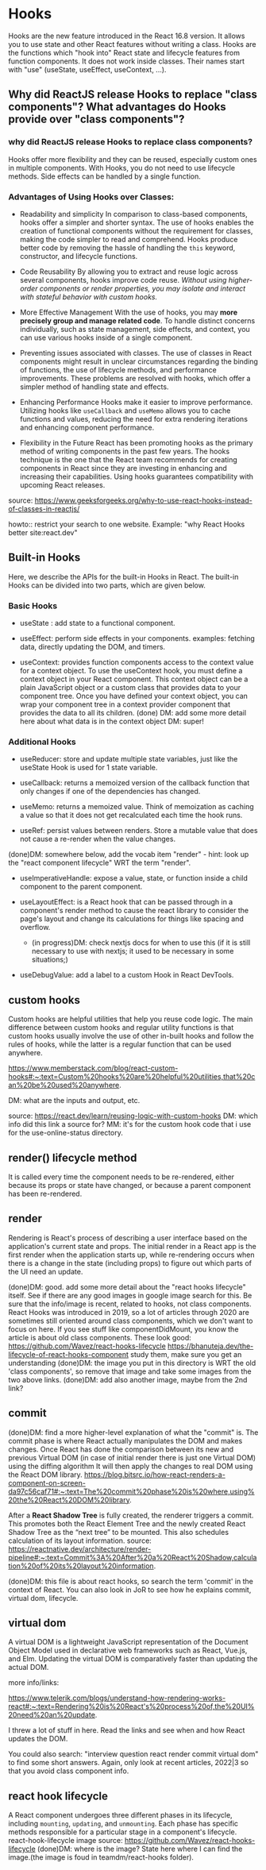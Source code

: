 # Hooks

Hooks are the new feature introduced in the React 16.8 version. It allows you to use state and other React features without writing a class. Hooks are the functions which "hook into" React state and lifecycle features from function components. It does not work inside classes. Their names start with "use" (useState, useEffect, useContext, ...).

## Why did ReactJS release Hooks to replace "class components"? What advantages do Hooks provide over "class components"?

### why did ReactJS release Hooks to replace class components?

Hooks offer more flexibility and they can be reused, especially custom ones in multiple components. With Hooks, you do not need to use lifecycle methods. Side effects can be handled by a single function.

<!-- source: https://circleci.com/blog/class-components-to-react-hooks/#:~:text=Hooks%20offer%20more%20flexibility%20and,handled%20by%20a%20single%20function. -->

### Advantages of Using Hooks over Classes:

- Readability and simplicity In comparison to class-based components, hooks offer a simpler and shorter syntax. The use of hooks enables the creation of functional components without the requirement for classes, making the code simpler to read and comprehend. Hooks produce better code by removing the hassle of handling the `this` keyword, constructor, and lifecycle functions.

- Code Reusability By allowing you to extract and reuse logic across several components, hooks improve code reuse. _Without using higher-order components or render properties, you may isolate and interact with stateful behavior with custom hooks._
- More Effective Management With the use of hooks, you may **more precisely group and manage related code**. To handle distinct concerns individually, such as state management, side effects, and context, you can use various hooks inside of a single component.

- Preventing issues associated with classes. The use of classes in React components might result in unclear circumstances regarding the binding of functions, the use of lifecycle methods, and performance improvements. These problems are resolved with hooks, which offer a simpler method of handling state and effects.

- Enhancing Performance Hooks make it easier to improve performance. Utilizing hooks like `useCallback` and `useMemo` allows you to cache functions and values, reducing the need for extra rendering iterations and enhancing component performance.

- Flexibility in the Future React has been promoting hooks as the primary method of writing components in the past few years. The hooks technique is the one that the React team recommends for creating components in React since they are investing in enhancing and increasing their capabilities. Using hooks guarantees compatibility with upcoming React releases.

source: https://www.geeksforgeeks.org/why-to-use-react-hooks-instead-of-classes-in-reactjs/

howto:: restrict your search to one website. Example: "why React Hooks better site:react.dev"

## Built-in Hooks

Here, we describe the APIs for the built-in Hooks in React. The built-in Hooks can be divided into two parts, which are given below.

### Basic Hooks

- useState : add state to a functional component.

- useEffect: perform side effects in your components. examples: fetching data, directly updating the DOM, and timers.

- useContext: provides function components access to the context value for a context object. To use the useContext hook, you must define a context object in your React component. This context object can be a plain JavaScript object or a custom class that provides data to your component tree. Once you have defined your context object, you can wrap your component tree in a context provider component that provides the data to all its children.
  (done) DM: add some more detail here about what data is in the context object DM: super!

### Additional Hooks

- useReducer: store and update multiple state variables, just like the useState Hook is used for 1 state variable.

- useCallback: returns a memoized version of the callback function that only changes if one of the dependencies has changed.

- useMemo: returns a memoized value. Think of memoization as caching a value so that it does not get recalculated each time the hook runs.

- useRef: persist values between renders. Store a mutable value that does not cause a re-render when the value changes.

(done)DM: somewhere below, add the vocab item "render" - hint: look up the "react component lifecycle" WRT the term "render".

- useImperativeHandle: expose a value, state, or function inside a child component to the parent component.

- useLayoutEffect: is a React hook that can be passed through in a component's render method to cause the react library to consider the page's layout and change its calculations for things like spacing and overflow.

  - (in progress)DM: check nextjs docs for when to use this (if it is still necessary to use with nextjs; it used to be necessary in some situations;)

- useDebugValue: add a label to a custom Hook in React DevTools.

## custom hooks

Custom hooks are helpful utilities that help you reuse code logic. The main difference between custom hooks and regular utility functions is that custom hooks usually involve the use of other in-built hooks and follow the rules of hooks, while the latter is a regular function that can be used anywhere.

https://www.memberstack.com/blog/react-custom-hooks#:~:text=Custom%20hooks%20are%20helpful%20utilities,that%20can%20be%20used%20anywhere.

DM: what are the inputs and output, etc.

source: https://react.dev/learn/reusing-logic-with-custom-hooks DM: which info did this link a source for? MM: it's for the custom hook code that i use for the use-online-status directory.

## render() lifecycle method

It is called every time the component needs to be re-rendered, either because its props or state have changed, or because a parent component has been re-rendered.

## render

Rendering is React's process of describing a user interface based on the application's current state and props. The initial render in a React app is the first render when the application starts up, while re-rendering occurs when there is a change in the state (including props) to figure out which parts of the UI need an update.

(done)DM: good. add some more detail about the "react hooks lifecycle" itself. See if there are any good images in google image search for this. Be sure that the info/image is recent, related to hooks, not class components. React Hooks was introduced in 2019, so a lot of articles through 2020 are sometimes still oriented around class components, which we don't want to focus on here. If you see stuff like componentDidMount, you know the article is about old class components. These look good:
https://github.com/Wavez/react-hooks-lifecycle
https://bhanuteja.dev/the-lifecycle-of-react-hooks-component
study them, make sure you get an understanding
(done)DM: the image you put in this directory is WRT the old 'class components', so remove that image and take some images from the two above links. (done)DM: add also another image, maybe from the 2nd link?

## commit

(done)DM: find a more higher-level explanation of what the "commit" is.
The commit phase is where React actually manipulates the DOM and makes changes. Once React has done the comparison between its new and previous Virtual DOM (in case of initial render there is just one Virtual DOM) using the diffing algorithm It will then apply the changes to real DOM using the React DOM library.
https://blog.bitsrc.io/how-react-renders-a-component-on-screen-da97c56caf71#:~:text=The%20commit%20phase%20is%20where,using%20the%20React%20DOM%20library.

After a **React Shadow Tree** is fully created, the renderer triggers a commit. This promotes both the React Element Tree and the newly created React Shadow Tree as the “next tree” to be mounted. This also schedules calculation of its layout information.
source: https://reactnative.dev/architecture/render-pipeline#:~:text=Commit%3A%20After%20a%20React%20Shadow,calculation%20of%20its%20layout%20information.

(done)DM: this file is about react hooks, so search the term 'commit' in the context of React. You can also look in JoR to see how he explains commit, virtual dom, lifecycle.

## virtual dom

A virtual DOM is a lightweight JavaScript representation of the Document Object Model used in declarative web frameworks such as React, Vue.js, and Elm. Updating the virtual DOM is comparatively faster than updating the actual DOM.

more info/links:

https://www.telerik.com/blogs/understand-how-rendering-works-react#:~:text=Rendering%20is%20React's%20process%20of,the%20UI%20need%20an%20update.

I threw a lot of stuff in here. Read the links and see when and how React updates the DOM.

You could also search: "interview question react render commit virtual dom" to find some short answers. Again, only look at recent articles, 2022|3 so that you avoid class component info.

## react hook lifecycle

A React component undergoes three different phases in its lifecycle, including `mounting`, `updating`, and `unmounting`. Each phase has specific methods responsible for a particular stage in a component's lifecycle.
react-hook-lifecycle image source: https://github.com/Wavez/react-hooks-lifecycle (done)DM: where is the image? State here where I can find the image.(the image is foud in teamdm/react-hooks folder).

